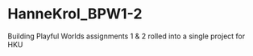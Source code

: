 # HanneKrol_BPW1-2
Building Playful Worlds assignments 1 &amp; 2 rolled into a single project for HKU
